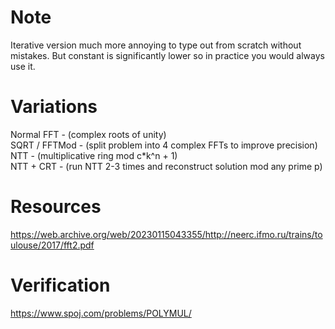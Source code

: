 # Note
Iterative version much more annoying to type out from scratch without mistakes. But constant is significantly lower so in practice you would always use it.

# Variations
Normal FFT - (complex roots of unity) <br>
SQRT / FFTMod - (split problem into 4 complex FFTs to improve precision) <br>
NTT - (multiplicative ring mod c\*k\^n + 1) <br>
NTT + CRT - (run NTT 2-3 times and reconstruct solution mod any prime p) 

# Resources
https://web.archive.org/web/20230115043355/http://neerc.ifmo.ru/trains/toulouse/2017/fft2.pdf


# Verification 
https://www.spoj.com/problems/POLYMUL/
